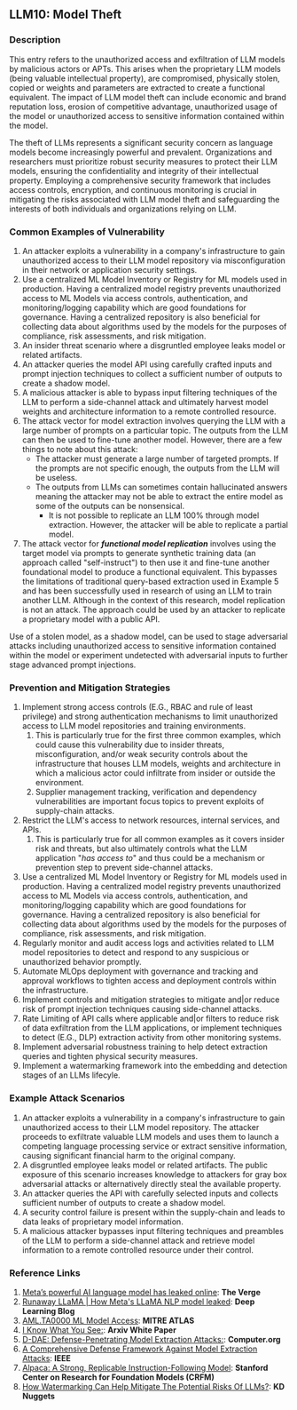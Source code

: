 ## LLM10: Model Theft

### Description

This entry refers to the unauthorized access and exfiltration of LLM models by malicious actors or APTs. This arises when the proprietary LLM models (being valuable intellectual property), are compromised, physically stolen, copied or weights and parameters are extracted to create a functional equivalent. The impact of LLM model theft can include economic and brand reputation loss, erosion of competitive advantage, unauthorized usage of the model or unauthorized access to sensitive information contained within the model.

The theft of LLMs represents a significant security concern as language models become increasingly powerful and prevalent. Organizations and researchers must prioritize robust security measures to protect their LLM models, ensuring the confidentiality and integrity of their intellectual property. Employing a comprehensive security framework that includes access controls, encryption, and continuous monitoring is crucial in mitigating the risks associated with LLM model theft and safeguarding the interests of both individuals and organizations relying on LLM.

### Common Examples of Vulnerability

1. An attacker exploits a vulnerability in a company's infrastructure to gain unauthorized access to their LLM model repository via misconfiguration in their network or application security settings.
2. Use a centralized ML Model Inventory or Registry for ML models used in production. Having a centralized model registry prevents unauthorized access to ML Models via access controls, authentication, and monitoring/logging capability which are good foundations for governance. Having a centralized repository is also beneficial for collecting data about algorithms used by the models for the purposes of compliance, risk assessments, and risk mitigation.
3. An insider threat scenario where a disgruntled employee leaks model or related artifacts.
4. An attacker queries the model API using carefully crafted inputs and prompt injection techniques to collect a sufficient number of outputs to create a shadow model.
5. A malicious attacker is able to bypass input filtering techniques of the LLM to perform a side-channel attack and ultimately harvest model weights and architecture information to a remote controlled resource.
6. The attack vector for model extraction involves querying the LLM with a large number of prompts on a particular topic. The outputs from the LLM can then be used to fine-tune another model. However, there are a few things to note about this attack:
   - The attacker must generate a large number of targeted prompts. If the prompts are not specific enough, the outputs from the LLM will be useless.
   - The outputs from LLMs can sometimes contain hallucinated answers meaning the attacker may not be able to extract the entire model as some of the outputs can be nonsensical.
     - It is not possible to replicate an LLM 100% through model extraction. However, the attacker will be able to replicate a partial model.
7. The attack vector for **_functional model replication_** involves using the target model via prompts to generate synthetic training data (an approach called "self-instruct") to then use it and fine-tune another foundational model to produce a functional equivalent. This bypasses the limitations of traditional query-based extraction used in Example 5 and has been successfully used in research of using an LLM to train another LLM. Although in the context of this research, model replication is not an attack. The approach could be used by an attacker to replicate a proprietary model with a public API.

Use of a stolen model, as a shadow model, can be used to stage adversarial attacks including unauthorized access to sensitive information contained within the model or experiment undetected with adversarial inputs to further stage advanced prompt injections.

### Prevention and Mitigation Strategies

1. Implement strong access controls (E.G., RBAC and rule of least privilege) and strong authentication mechanisms to limit unauthorized access to LLM model repositories and training environments.
   1. This is particularly true for the first three common examples, which could cause this vulnerability due to insider threats, misconfiguration, and/or weak security controls about the infrastructure that houses LLM models, weights and architecture in which a malicious actor could infiltrate from insider or outside the environment.
   2. Supplier management tracking, verification and dependency vulnerabilities are important focus topics to prevent exploits of supply-chain attacks.
2. Restrict the LLM's access to network resources, internal services, and APIs.
   1. This is particularly true for all common examples as it covers insider risk and threats, but also ultimately controls what the LLM application "_has access to_" and thus could be a mechanism or prevention step to prevent side-channel attacks.
3. Use a centralized ML Model Inventory or Registry for ML models used in production. Having a centralized model registry prevents unauthorized access to ML Models via access controls, authentication, and monitoring/logging capability which are good foundations for governance. Having a centralized repository is also beneficial for collecting data about algorithms used by the models for the purposes of compliance, risk assessments, and risk mitigation.
4. Regularly monitor and audit access logs and activities related to LLM model repositories to detect and respond to any suspicious or unauthorized behavior promptly.
5. Automate MLOps deployment with governance and tracking and approval workflows to tighten access and deployment controls within the infrastructure.
6. Implement controls and mitigation strategies to mitigate and|or reduce risk of prompt injection techniques causing side-channel attacks.
7. Rate Limiting of API calls where applicable and|or filters to reduce risk of data exfiltration from the LLM applications, or implement techniques to detect (E.G., DLP) extraction activity from other monitoring systems.
8. Implement adversarial robustness training to help detect extraction queries and tighten physical security measures.
9. Implement a watermarking framework into the embedding and detection stages of an LLMs lifecyle.

### Example Attack Scenarios

1. An attacker exploits a vulnerability in a company's infrastructure to gain unauthorized access to their LLM model repository. The attacker proceeds to exfiltrate valuable LLM models and uses them to launch a competing language processing service or extract sensitive information, causing significant financial harm to the original company.
2. A disgruntled employee leaks model or related artifacts. The public exposure of this scenario increases knowledge to attackers for gray box adversarial attacks or alternatively directly steal the available property.
3. An attacker queries the API with carefully selected inputs and collects sufficient number of outputs to create a shadow model.
4. A security control failure is present within the supply-chain and leads to data leaks of proprietary model information.
5. A malicious attacker bypasses input filtering techniques and preambles of the LLM to perform a side-channel attack and retrieve model information to a remote controlled resource under their control.

### Reference Links

1. [Meta’s powerful AI language model has leaked online](https://www.theverge.com/2023/3/8/23629362/meta-ai-language-model-llama-leak-online-misuse): **The Verge**
2. [Runaway LLaMA | How Meta's LLaMA NLP model leaked](https://www.deeplearning.ai/the-batch/how-metas-llama-nlp-model-leaked/): **Deep Learning Blog**
3. [AML.TA0000 ML Model Access](https://atlas.mitre.org/tactics/AML.TA0000): **MITRE ATLAS**
4. [I Know What You See:](https://arxiv.org/pdf/1803.05847.pdf): **Arxiv White Paper**
5. [D-DAE: Defense-Penetrating Model Extraction Attacks:](https://www.computer.org/csdl/proceedings-article/sp/2023/933600a432/1He7YbsiH4c): **Computer.org**
6. [A Comprehensive Defense Framework Against Model Extraction Attacks](https://ieeexplore.ieee.org/document/10080996): **IEEE**
7. [Alpaca: A Strong, Replicable Instruction-Following Model](https://crfm.stanford.edu/2023/03/13/alpaca.html): **Stanford Center on Research for Foundation Models (CRFM)**
8. [How Watermarking Can Help Mitigate The Potential Risks Of LLMs?](https://www.kdnuggets.com/2023/03/watermarking-help-mitigate-potential-risks-llms.html): **KD Nuggets**

